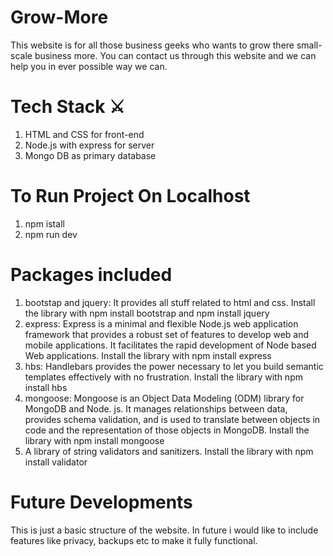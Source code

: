 # Grow-More
This website is for all those business geeks who wants to grow there small-scale business more. You can contact us through this website and we can help you in ever possible way we can.

# Tech Stack ⚔
1. HTML and CSS for front-end
2. Node.js with express for server
3. Mongo DB as primary database

# To Run Project On Localhost
1. npm istall
2. npm run dev

# Packages included
1. bootstap and jquery: It provides all stuff related to html and css. Install the library with npm install bootstrap and npm install jquery
2. express: Express is a minimal and flexible Node.js web application framework that provides a robust set of features to develop web and mobile applications. It facilitates the rapid development of Node based Web applications. Install the library with npm install express
3. hbs: Handlebars provides the power necessary to let you build semantic templates effectively with no frustration. Install the library with npm install hbs
4. mongoose: Mongoose is an Object Data Modeling (ODM) library for MongoDB and Node. js. It manages relationships between data, provides schema validation, and is used to translate between objects in code and the representation of those objects in MongoDB. Install the library with npm install mongoose
5. A library of string validators and sanitizers. Install the library with npm install validator



# Future Developments
This is just a basic structure of the website. In future i would like to include features like privacy, backups etc to make it fully functional.
